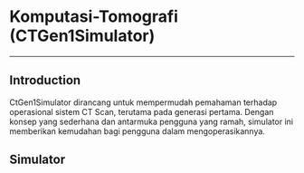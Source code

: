# Komputasi-Tomografi (CTGen1Simulator)
---
## Introduction
CtGen1Simulator dirancang untuk mempermudah pemahaman terhadap operasional sistem CT Scan, terutama pada generasi pertama. Dengan konsep yang sederhana dan antarmuka pengguna yang ramah, simulator ini memberikan kemudahan bagi pengguna dalam mengoperasikannya.

## Simulator 
